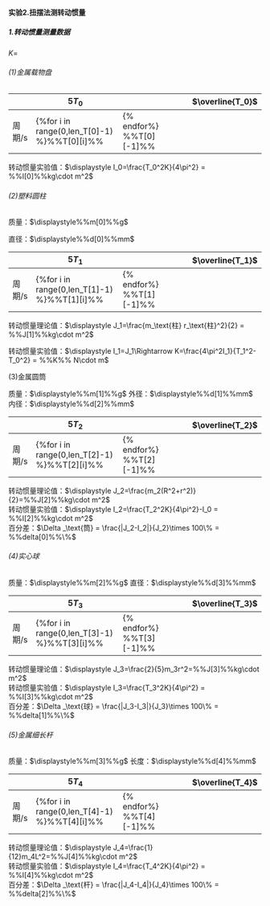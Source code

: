 #### 实验2.扭摆法测转动惯量

##### 1.转动惯量测量数据

$K=%%K%%N\cdot m$

###### (1)金属载物盘

|  | 5$T_0$ |      |      |      |      | $\overline{T_0}$ |
| ------ | ------ | ---- | ---- | ---- | ---- | ----- |
| 周期/s |{%for i in range(0,len_T[0]-1) %}%%T[0][i]%% | {% endfor%}    %%T[0][-1]%%|

转动惯量实验值：$\displaystyle I_0=\frac{T_0^2K}{4\pi^2} = %%I[0]%%kg\cdot m^2$

###### (2)塑料圆柱

质量：$\displaystyle%%m[0]%%g$

直径：$\displaystyle%%d[0]%%mm$ 

|  | 5$T_1$ |      |      |      |      | $\overline{T_1}$ |
| ------ | ------ | ---- | ---- | ---- | ---- | ----- |
| 周期/s |{%for i in range(0,len_T[1]-1) %}%%T[1][i]%% | {% endfor%}    %%T[1][-1]%%|

转动惯量理论值：$\displaystyle J_1=\frac{m_\text{柱} r_\text{柱}^2}{2} = %%J[1]%%kg\cdot m^2$

转动惯量实验值：$\displaystyle I_1=J_1\Rightarrow K=\frac{4\pi^2I_1}{T_1^2-T_0^2} = %%K%% N\cdot m$

(3)金属圆筒

质量：$\displaystyle%%m[1]%%g$ 
外径：$\displaystyle%%d[1]%%mm$ 
内径：$\displaystyle%%d[2]%%mm$ 

|  | 5$T_2$ |      |      |      |      | $\overline{T_2}$ |
| ------ | ------ | ---- | ---- | ---- | ---- | ----- |
| 周期/s |{%for i in range(0,len_T[2]-1) %}%%T[2][i]%% | {% endfor%}    %%T[2][-1]%%|

转动惯量理论值：$\displaystyle J_2=\frac{m_2(R^2+r^2)}{2}=%%J[2]%%kg\cdot m^2$  
转动惯量实验值：$\displaystyle I_2=\frac{T_2^2K}{4\pi^2}-I_0 = %%I[2]%%kg\cdot m^2$  
百分差：$\Delta _\text{筒} = \frac{|J_2-I_2|}{J_2}\times 100\% = %%delta[0]%%\%$

###### (4)实心球

质量：$\displaystyle%%m[2]%%g$ 
直径：$\displaystyle%%d[3]%%mm$ 

|  | 5$T_3$ |      |      |      |      | $\overline{T_3}$ |
| ------ | ------ | ---- | ---- | ---- | ---- | ----- |
| 周期/s |{%for i in range(0,len_T[3]-1) %}%%T[3][i]%% | {% endfor%}    %%T[3][-1]%%|

转动惯量理论值：$\displaystyle J_3=\frac{2}{5}m_3r^2=%%J[3]%%kg\cdot m^2$  
转动惯量实验值：$\displaystyle I_3=\frac{T_3^2K}{4\pi^2} = %%I[3]%%kg\cdot m^2$  
百分差：$\Delta _\text{球} = \frac{|J_3-I_3|}{J_3}\times 100\% = %%delta[1]%%\%$

###### (5)金属细长杆

质量：$\displaystyle%%m[3]%%g$ 
长度：$\displaystyle%%d[4]%%mm$ 

|  | 5$T_4$ |      |      |      |      | $\overline{T_4}$ |
| ------ | ------ | ---- | ---- | ---- | ---- | ----- |
| 周期/s |{%for i in range(0,len_T[4]-1) %}%%T[4][i]%% | {% endfor%}    %%T[4][-1]%%|

转动惯量理论值：$\displaystyle J_4=\frac{1}{12}m_4L^2=%%J[4]%%kg\cdot m^2$  
转动惯量实验值：$\displaystyle I_4=\frac{T_4^2K}{4\pi^2} = %%I[4]%%kg\cdot m^2$  
百分差：$\Delta _\text{杆} = \frac{|J_4-I_4|}{J_4}\times 100\% = %%delta[2]%%\%$

